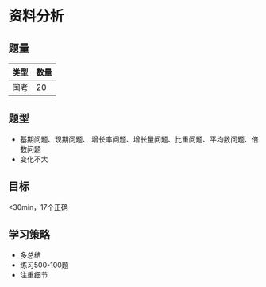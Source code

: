 # 资料分析

## 题量

| 类型 | 数量 |
| ---- | ---- |
| 国考 | 20   |

## 题型

- 基期问题、现期问题、 增长率问题、增长量问题、比重问题、平均数问题、倍数问题
- 变化不大

## 目标

<30min，17个正确

## 学习策略

- 多总结
- 练习500-100题
- 注重细节

